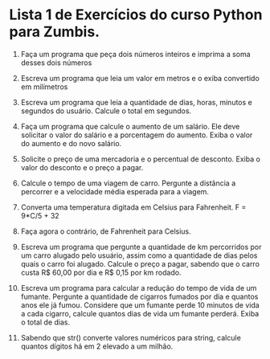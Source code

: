 Lista 1 de Exercícios do curso Python para Zumbis.
==============================================

1. Faça um programa que peça dois números inteiros e imprima a soma desses dois números

2. Escreva um programa que leia um valor em metros e o exiba convertido em milímetros

3. Escreva um programa que leia a quantidade de dias, horas, minutos e segundos do usuário. Calcule o total em segundos.

4. Faça um programa que calcule o aumento de um salário. Ele deve solicitar o valor do salário e a porcentagem do aumento. Exiba o valor do aumento e do novo salário.

5. Solicite o preço de uma mercadoria e o percentual de desconto. Exiba o valor do desconto e o preço a pagar.

6. Calcule o tempo de uma viagem de carro. Pergunte a distância a percorrer e a velocidade média esperada para a viagem.

7. Converta uma temperatura digitada em Celsius para Fahrenheit. F = 9*C/5 + 32

8. Faça agora o contrário, de Fahrenheit para Celsius.

9. Escreva um programa que pergunte a quantidade de km percorridos por um carro alugado pelo usuário, assim como a quantidade de dias pelos quais o carro foi alugado. Calcule o preço a pagar, sabendo que o carro custa R$ 60,00 por dia e R$ 0,15 por km rodado.

10. Escreva um programa para calcular a redução do tempo de vida de um fumante. Pergunte a quantidade de cigarros fumados por dia e quantos anos ele já fumou. Considere que um fumante perde 10 minutos de vida a cada cigarro, calcule quantos dias de vida um fumante perderá. Exiba o total de dias.

11. Sabendo que str() converte valores numéricos para string, calcule quantos dígitos há em 2 elevado a um milhão.